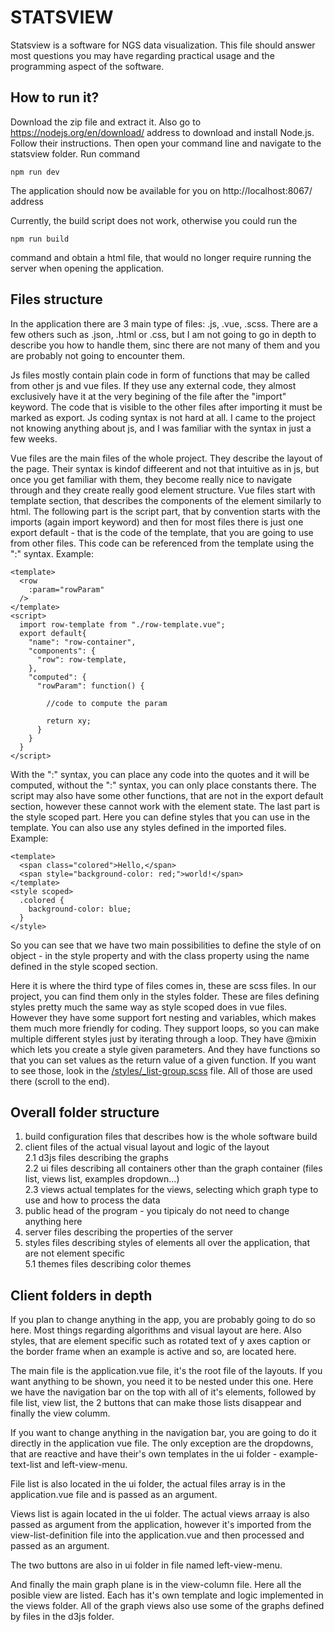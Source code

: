 # STATSVIEW  
Statsview is a software for NGS data visualization. This file should answer most questions you may have regarding practical usage and the programming aspect of the software.

## How to run it?  
Download the zip file and extract it.
Also go to https://nodejs.org/en/download/ address to download and install Node.js. Follow their instructions.
Then open your command line and navigate to the statsview folder.
Run command

    npm run dev
    
The application should now be available for you on http://localhost:8067/ address

Currently, the build script does not work, otherwise you could run the

    npm run build

command and obtain a html file, that would no longer require running the server when opening the application.

## Files structure
In the application there are 3 main type of files: .js, .vue, .scss.
There are a few others such as .json, .html or .css, but I am not going to go in depth to describe you how to handle them,
sinc there are not many of them and you are probably not going to encounter them.  

Js files mostly contain plain code in form of functions that may be called from other js and vue files. If they use any external code, they almost exclusively have it at 
the very begining of the file after the "import" keyword. The code that is visible to the other files after importing it must be marked as export. 
Js coding syntax is not hard at all. I came to the project not knowing anything about js, and I was familiar with the syntax in just a few weeks.  

Vue files are the main files of the whole project. They describe the layout of the page. 
Their syntax is kindof diffeerent and not that intuitive as in js, but once you get familiar with them, they become 
really nice to navigate through and they create really good element structure. 
Vue files start with template section, that describes the components of the element similarly to html. 
The following part is the script part, that by convention starts with the imports (again import keyword) and then for 
most files there is just one export default - that is the code of the template, that you are going to use from other files. 
This code can be referenced from the template using the ":" syntax. Example:  

    <template>
      <row
        :param="rowParam"
      />
    </template>
    <script>
      import row-template from "./row-template.vue";
      export default{
        "name": "row-container",
        "components": {
          "row": row-template,
        },
        "computed": {
          "rowParam": function() {
          
            //code to compute the param
            
            return xy;
          }
        }
      }
    </script>

With the ":" syntax, you can place any code into the quotes and it will be computed, without the ":" syntax, you can only place constants there. 
The script may also have some other functions, that are not in the export default section, however these cannot work with the element state. 
The last part is the style scoped part. Here you can define styles that you can use in the template. You can also use any styles defined in the imported files.
Example:

    <template>
      <span class="colored">Hello,</span>
      <span style="background-color: red;">world!</span>
    </template>
    <style scoped>
      .colored {
        background-color: blue;
      }
    </style>
    
So you can see that we have two main possibilities to define the style of on object - 
in the style property and with the class property using the name defined in the style scoped section.

Here it is where the third type of files comes in, these are scss files. In our project, you can find them only in the styles folder. 
These are files defining styles pretty much the same way as style scoped does in vue files. 
However they have some support fort nesting and variables, which makes them much more friendly for coding. 
They support  loops, so you can make multiple different styles just by iterating through a loop. 
They have @mixin which lets you create a style given parameters. 
And they have functions so that you can set values as the return value of a given function.
If you want to see those, look in the [/styles/_list-group.scss](./styles/_list-group.scss) file. All of those are used there (scroll to the end).
    

## Overall folder structure  
1. build      configuration files that describes how is the whole software build  
2. client     files of the actual visual layout and logic of the layout  
2.1 d3js      files describing the graphs  
2.2 ui        files describing all containers other than the graph container (files list, views list, examples dropdown...)  
2.3 views     actual templates for the views, selecting which graph type to use and how to process the data  
3. public     head of the program - you tipicaly do not need to change anything here  
4. server     files describing the properties of the server  
5. styles     files describing styles of elements all over the application, that are not element specific  
  5.1 themes    files describing color themes  

## Client folders in depth  
If you plan to change anything in the app, you are probably going to do so here. Most things regarding algorithms and visual layout are here. 
Also styles, that are element specific such as rotated text of y axes caption or the border frame when an example is active and so, are located here.  

The main file is the application.vue file, it's the root file of the layouts. If you want anything to be shown, you need it to be nested under this one.
Here we have the navigation bar on the top with all of it's elements, followed by file list, 
view list, the 2 buttons that can make those lists disappear and finally the view columm.  

If you want to change anything in the navigation bar, you are going to do it directly in the application vue file.
The only exception are the dropdowns, that are reactive and have their's own templates in the ui folder - example-text-list and left-view-menu.  

File list is also located in the ui folder, the actual files array is in the application.vue file and is passed as an argument.  

Views list is again located in the ui folder. The actual views arraay is also passed as argument from the application, 
however it's imported from the view-list-definition file into the application.vue and then processed and passed as an argument.  

The two buttons are also in ui folder in file named left-view-menu.  

And finally the main graph plane is in the view-column file. Here all the posible view are listed. Each has it's own template and logic implemented in the views folder. 
All of the graph views also use some of the graphs defined by files in the d3js folder. 
